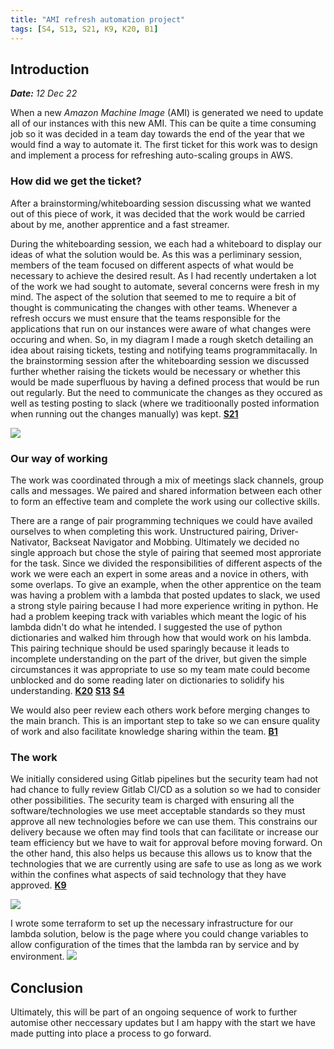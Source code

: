 ```yaml
---
title: "AMI refresh automation project"
tags: [S4, S13, S21, K9, K20, B1]
---
```


## Introduction

***Date:** 12 Dec 22*

When a new *Amazon Machine Image* (AMI) is generated we need to update all of our instances with this new AMI.
This can be quite a time consuming job so it was decided in a team day towards the end of the year that we would find a way to automate it.
The first ticket for this work was to design and implement a process for refreshing auto-scaling groups in AWS.

### How did we get the ticket?

After a brainstorming/whiteboarding session discussing what we wanted out of this piece of work, it was decided that the work would be carried about by me, another apprentice and a fast streamer.

During the whiteboarding session, we each had a whiteboard to display our ideas of what the solution would be.
As this was a perliminary session, members of the team focused on different aspects of what would be necessary to achieve the desired result.
As I had recently undertaken a lot of the work we had sought to automate, several concerns were fresh in my mind.
The aspect of the solution that seemed to me to require a bit of thought is communicating the changes with other teams.
Whenever a refresh occurs we must ensure that the teams responsible for the applications that run on our instances were aware of what changes were occuring and when.
So, in my diagram I made a rough sketch detailing an idea about raising tickets, testing and notifying teams programmitacally.
In the brainstorming session after the whiteboarding session we discussed further whether raising the tickets would be necessary or whether this would be made superfluous by having a defined process that would be run out regularly.
But the need to communicate the changes as they occured as well as testing posting to slack (where we traditioonally posted information when running out the changes manually) was kept. **[S21](/tags/s21)**

![](../ami-refresh/whiteboard.png)

### Our way of working

The work was coordinated through a mix of meetings slack channels, group calls and messages. We paired and shared information between each other to form an effective team and complete the work using our collective skills.

There are a range of pair programming techniques we could have availed ourselves to when completing this work. Unstructured pairing, Driver-Nativator, Backseat Navigator and Mobbing. Ultimately we decided no single approach but chose the style of pairing that seemed most approriate for the task. Since we divided the responsibilities of different aspects of the work we were each an expert in some areas and a novice in others, with some overlaps.
To give an example, when the other apprentice on the team was having a problem with a lambda that posted updates to slack, we used a strong style pairing because I had more experience writing in python.
He had a problem keeping track with variables which meant the logic of his lambda didn't do what he intended.
I suggested the use of python dictionaries and walked him through how that would work on his lambda.
This pairing technique should be used sparingly because it leads to incomplete understanding on the part of the driver, but given the simple circumstances it was appropriate to use so my team mate could become unblocked and do some reading later on dictionaries to solidify his understanding. **[K20](/tags/k20)** **[S13](/tags/s13)**  **[S4](/tags/s4)**

We would also peer review each others work before merging changes to the main branch. This is an important step to take so we can ensure quality of work and also facilitate knowledge sharing within the team. **[B1](/tags/b1)**

### The work

We initially considered using Gitlab pipelines but the security team had not had chance to fully review Gitlab CI/CD as a solution so we had to consider other possibilities.
The security team is charged with ensuring all the software/technologies we use meet acceptable standards so they must approve all new technologies before we can use them. This constrains our delivery because we often may find tools that can facilitate or increase our team efficiency but we have to wait for approval before moving forward.
On the other hand, this also helps us because this allows us to know that the technologies that we are currently using are safe to use as long as we work within the confines what aspects of said technology that they have approved. **[K9](/tags/k9)**

![](../ami-refresh/security.png)

I wrote some terraform to set up the necessary infrastructure for our lambda solution, below is the page where you could change variables to allow configuration of the times that the lambda ran by service and by environment.
![](../ami-refresh/terraform.png)

## Conclusion

Ultimately, this will be part of an ongoing sequence of work to further automise other neccessary updates but I am happy with the start we have made putting into place a process to go forward.
